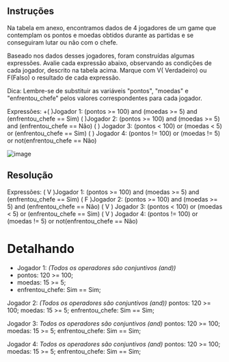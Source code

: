 ## Instruções

Na tabela em anexo, encontramos dados de 4 jogadores de um game que contemplam os pontos e moedas obtidos durante as partidas e se conseguiram lutar ou não com o chefe.

Baseado nos dados desses jogadores, foram construídas algumas expressões. Avalie cada expressão abaixo, observando as condições de cada jogador, descrito na tabela acima. Marque com V( Verdadeiro) ou F(Falso) o resultado de cada expressão.

Dica: Lembre-se de substituir as variáveis "pontos", "moedas" e "enfrentou_chefe" pelos valores correspondentes para cada jogador.

Expressões:
+(   )Jogador 1: (pontos >= 100) and (moedas >= 5) and (enfrentou_chefe == Sim)
(   )Jogador 2: (pontos >= 100) and (moedas >= 5) and (enfrentou_chefe == Não)
(   ) Jogador 3: (pontos < 100) or (moedas < 5) or (enfrentou_chefe == Sim)
(   ) Jogador 4: (pontos != 100) or (moedas != 5) or not(enfrentou_chefe == Não) 

![image](https://drive.google.com/file/d/1Kye9rYKxc_rmV3bah75f_tpEZpLoYAqM/view)

## Resolução

Expressões:
( V )Jogador 1: (pontos >= 100) and (moedas >= 5) and (enfrentou_chefe == Sim)
( F )Jogador 2: (pontos >= 100) and (moedas >= 5) and (enfrentou_chefe == Não)
( V ) Jogador 3: (pontos < 100) or (moedas < 5) or (enfrentou_chefe == Sim)
( V ) Jogador 4: (pontos != 100) or (moedas != 5) or not(enfrentou_chefe == Não)

# Detalhando

+ Jogador 1: *(Todos os operadores são conjuntivos (and))*
+   pontos: 120 >= 100; 
+   moedas: 15 >= 5;
+   enfrentou_chefe: Sim == Sim;

Jogador 2: *(Todos os operadores são conjuntivos (and))*
  pontos: 120 >= 100; 
  moedas: 15 >= 5;
  enfrentou_chefe: Sim == Sim;

Jogador 3: *Todos os operadores são conjuntivos (and)*
  pontos: 120 >= 100; 
  moedas: 15 >= 5;
  enfrentou_chefe: Sim == Sim;

Jogador 4: *Todos os operadores são conjuntivos (and)*
  pontos: 120 >= 100; 
  moedas: 15 >= 5;
  enfrentou_chefe: Sim == Sim;

  
